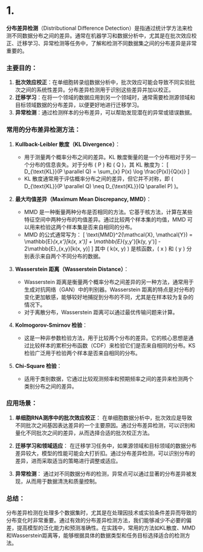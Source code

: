 # 1.
**分布差异检测**（Distributional Difference Detection）是指通过统计学方法来检测不同数据分布之间的差异。通常在机器学习和数据分析中，尤其是在批次效应校正、迁移学习、异常检测等任务中，了解和检测不同数据集之间的分布差异是非常重要的。

### 主要目的：
1. **批次效应校正**：在单细胞转录组数据分析中，批次效应可能会导致不同实验批次之间的系统性差异。分布差异检测用于识别这些差异并加以校正。
2. **迁移学习**：在将一个领域的数据应用到另一个领域时，通常需要检测源领域和目标领域数据的分布差异，以便更好地进行迁移学习。
3. **异常检测**：通过检测样本的分布差异，可以帮助发现潜在的异常或错误数据。

### 常用的分布差异检测方法：
1. **Kullback-Leibler 散度（KL Divergence）**：
   - 用于测量两个概率分布之间的差异。KL 散度衡量的是一个分布相对于另一个分布的信息丧失。对于分布 \( P \) 和 \( Q \)，其 KL 散度为：
     \[
     D_{\text{KL}}(P \parallel Q) = \sum_{x} P(x) \log \frac{P(x)}{Q(x)}
     \]
   - KL 散度通常用于评估概率分布之间的差异，但它并不对称，即 \( D_{\text{KL}}(P \parallel Q) \neq D_{\text{KL}}(Q \parallel P) \)。
   
2. **最大均值差异（Maximum Mean Discrepancy, MMD）**：
   - MMD 是一种衡量两种分布是否相同的方法。它基于核方法，计算在某些特征空间中两种分布的均值差异。通过比较两个样本集的均值，MMD 可以用来检验这两个样本集是否来自相同的分布。
   - MMD 的公式通常写为：
     \[
     \text{MMD}^2(\mathcal{X}, \mathcal{Y}) = \mathbb{E}_{x,x'}[k(x, x')] + \mathbb{E}_{y,y'}[k(y, y')] - 2\mathbb{E}_{x,y}[k(x, y)]
     \]
     其中 \( k(x, y) \) 是核函数，\( x \) 和 \( y \) 分别表示来自两个不同分布的数据。

3. **Wasserstein 距离（Wasserstein Distance）**：
   - Wasserstein 距离是衡量两个概率分布之间差异的另一种方法，通常用于生成对抗网络（GAN）中的判别器。Wasserstein 距离的特点是对分布的变化更加敏感，能够较好地捕捉到分布的不同，尤其是在样本较为复杂的情况下。
   - 对于离散分布，Wasserstein 距离可以通过最优传输问题来计算。

4. **Kolmogorov-Smirnov 检验**：
   - 这是一种非参数检验方法，用于比较两个分布的差异。它的核心思想是通过比较样本的累积分布函数（CDF）来检验它们是否来自相同的分布。KS 检验广泛用于检验两个样本是否来自相同的分布。

5. **Chi-Square 检验**：
   - 适用于类别数据，它通过比较观测频率和预期频率之间的差异来检测两个类别分布之间的差异。

### 应用场景：
1. **单细胞RNA测序中的批次效应校正**：
   在单细胞数据分析中，批次效应是导致不同批次之间基因表达差异的一个主要原因。通过分布差异检测，可以识别和量化不同批次之间的差异，从而选择合适的批次校正方法。

2. **迁移学习和领域适应**：
   在迁移学习任务中，如果源领域和目标领域的数据分布差异较大，模型的性能可能会大打折扣。通过分布差异检测，可以识别分布的差异，进而采取适当的策略进行调整或适应。

3. **异常检测**：
   通过对不同数据分布的检测，异常点可以通过显著的分布差异被发现，从而用于数据清洗和质量控制。

### 总结：
分布差异检测在处理多个数据集时，尤其是在处理因技术或实验条件差异而导致的分布变化时非常重要。通过有效的分布差异检测方法，我们能够减少不必要的偏差，提高模型的泛化能力和预测准确性。在实践中，常用的方法如KL散度、MMD和Wasserstein距离等，能够根据具体的数据类型和任务目标选择适合的检测方法。